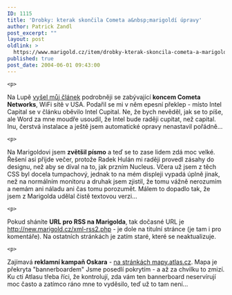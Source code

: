 ```yaml
---
ID: 1115
title: 'Drobky: kterak skončila Cometa a&nbsp;marigoldí úpravy'
author: Patrick Zandl
post_excerpt: ""
layout: post
oldlink: >
  https://www.marigold.cz/item/drobky-kterak-skoncila-cometa-a-marigoldi-upravy
published: true
post_date: 2004-06-01 09:43:00
---
```

	<p>
Na Lupě <a href="http://www.lupa.cz/clanek.php3?show=3410">vyšel můj článek</a> podrobněji se zabývající <b>koncem Cometa Networks</b>, WiFi sítě v USA. Podařil se mi v něm epesní překlep - místo Intel Capital se v článku oběvilo Intel Cupital. Ne, že bych nevěděl, jak se to píše, ale Word za mne moudře usoudil, že Intel bude raději cupitat, než capital. Inu, čerstvá instalace a ještě jsem automatické opravy nenastavil pořádně...</p>

	<p>
Na Marigoldovi jsem <b>zvětšil písmo</b> a teď se to zase lidem zdá moc velké. Řešení asi přijde večer, protože Radek Hulán mi raději provedl zásahy do designu, než aby se díval na to, jak przním Nucleus. Včera už jsem z těch CSS byl docela tumpachový, jednak to na mém displeji vypadá úplně jinak, než na normálním monitoru a druhak jsem zjistil, že tomu vážně nerozumím a nemám ani náladu ani čas tomu porozumět. Málem to dopadlo tak, že jsem z Marigolda udělal čistě textovou verzi... </p>

	<p>
Pokud sháníte <b>URL pro RSS na Marigolda</b>, tak dočasné URL je http://new.marigold.cz/xml-rss2.php - je dole na titulní stránce (je tam i pro komentáře). Na ostatních stránkách je zatím staré, které se neaktualizuje. </p>

	<p>
Zajímavá <b>reklamní kampaň Oskara</b> - <a href="http://mapy.atlas.cz">na stránkách mapy.atlas.cz</a>. Mapa je překryta "bannerboardem" Jsme posedlí pokrytím - a až za chvilku to zmizí. Ku cti Atlasu třeba říci, že kontrolují, zda vám ten bannerboard neservírují moc často a zatímco ráno mne to vyděsilo, teď už to tam není...
</p>
